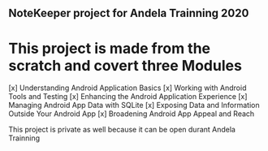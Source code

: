 ## NoteKeeper project for Andela Trainning 2020

# This project is made from the scratch and covert three Modules 

[x] Understanding Android Application Basics
[x] Working with Android Tools and Testing
[x] Enhancing the Android Application Experience
[x] Managing Android App Data with SQLite
[x] Exposing Data and Information Outside Your Android App
[x] Broadening Android App Appeal and Reach

This project is private as well because it can be open durant Andela Trainning
